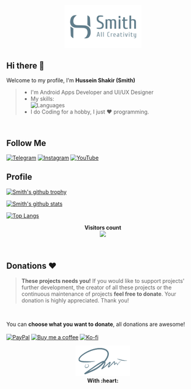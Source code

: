 <p align="center">
  <img src="https://raw.githubusercontent.com/smith8h/smith8h/main/20221103_150133.png" style="width: 40%;"/>
</p>

## Hi there 👋
Welcome to my profile, I'm **Hussein Shakir (Smith)**
> - I'm Android Apps Developer and UI/UX Designer<br>
> - My skills:<br>
> ![Languages](https://skillicons.dev/icons?i=java,kotlin,python,gradle,git)
> - I do Coding for a hobby, I just ❤ programming.
<br/>

## Follow Me
[![Telegram](https://img.shields.io/badge/Telegram-2CA5E0?style=for-the-badge&logo=telegram&logoColor=white)](https://t.me/smithdev)
[![Instagram](https://img.shields.io/badge/Instagram-E4405F?style=for-the-badge&logo=instagram&logoColor=white)](https://instagram.com/smith8h)
[![YouTube](https://img.shields.io/badge/YouTube-FF0000?style=for-the-badge&logo=youtube&logoColor=white)](https://youtube.com/@smith8h)
<br/>

## Profile
[![Smith's github trophy](https://github-profile-trophy.vercel.app/?username=smith8h&row=2)](https://github.com/ryo-ma/github-profile-trophy)
<br/>

[![Smith's github stats](https://github-readme-stats.vercel.app/api?username=smith8h&show_icons=true&theme=noctis_minimus)](https://github.com/anuraghazra/github-readme-stats)
<br/>

[![Top Langs](https://github-readme-stats.vercel.app/api/top-langs/?username=smith8h&layout=compact)](https://github.com/anuraghazra/github-readme-stats)
<br/>

<p align="center"> 
  <b>Visitors count</b><br>
  <img src="https://profile-counter.glitch.me/smith8h/count.svg" />
</p>
<br/>

## Donations :heart:
> **These projects needs you!** If you would like to support projects' further development, the creator of all these projects or the continuous maintenance of projects **feel free to donate**. Your donation is highly appreciated. Thank you!
<br/>

You can **choose what you want to donate**, all donations are awesome!</br>
<br/>
[![PayPal](https://img.shields.io/badge/PayPal-00457C?style=for-the-badge&logo=paypal&logoColor=white)](https://www.paypal.me/husseinshakir)
[![Buy me a coffee](https://img.shields.io/badge/Buy_Me_A_Coffee-FFDD00?style=for-the-badge&logo=buy-me-a-coffee&logoColor=black)](https://www.buymeacoffee.com/HusseinShakir)
[![Ko-fi](https://img.shields.io/badge/Ko--fi-F16061?style=for-the-badge&logo=ko-fi&logoColor=white)](https://ko-fi.com/husseinsmith)
<br/>

<p align="center">
  <img src="https://raw.githubusercontent.com/smith8h/smith8h/main/20221103_150053.png" style="width: 28%;"/>
  <br><b>With :heart:</b>
</p>
